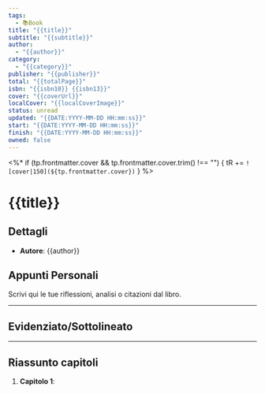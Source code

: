```yaml
---
tags:
  - 📚Book
title: "{{title}}"
subtitle: "{{subtitle}}"
author:
  - "{{author}}"
category:
  - "{{category}}"
publisher: "{{publisher}}"
total: "{{totalPage}}"
isbn: "{{isbn10}} {{isbn13}}"
cover: "{{coverUrl}}"
localCover: "{{localCoverImage}}"
status: unread
updated: "{{DATE:YYYY-MM-DD HH:mm:ss}}"
start: "{{DATE:YYYY-MM-DD HH:mm:ss}}"
finish: "{{DATE:YYYY-MM-DD HH:mm:ss}}"
owned: false
---
```



<%* if (tp.frontmatter.cover && tp.frontmatter.cover.trim() !== "") { tR += `![cover|150](${tp.frontmatter.cover})` } %>

# {{title}}

## Dettagli
- **Autore**: {{author}}

## Appunti Personali

Scrivi qui le tue riflessioni, analisi o citazioni dal libro.

---
## Evidenziato/Sottolineato

>

---
## Riassunto capitoli 
1. **Capitolo 1**: 
